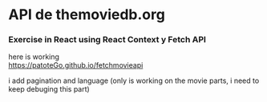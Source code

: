 # API de themoviedb.org

### Exercise in React using React Context y Fetch API

here is working \
https://patoteGo.github.io/fetchmovieapi

i add pagination and language (only is working on the movie parts, i need to keep debuging this part)